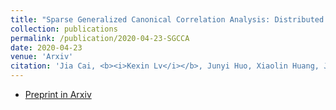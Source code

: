 ```yaml
---
title: "Sparse Generalized Canonical Correlation Analysis: Distributed Alternating Iteration based Approach"
collection: publications
permalink: /publication/2020-04-23-SGCCA
date: 2020-04-23
venue: 'Arxiv'
citation: 'Jia Cai, <b><i>Kexin Lv</i></b>, Junyi Huo, Xiaolin Huang, Jie Yang'
---
```

 * [Preprint in Arxiv](https://arxiv.org/abs/2004.10981)  


